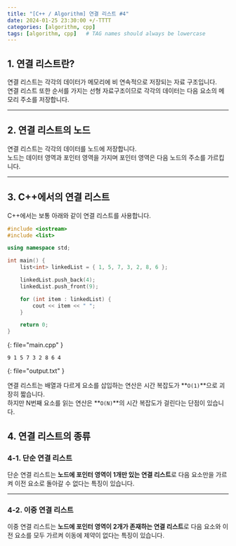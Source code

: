 ```yaml
---
title: "[C++ / Algorithm] 연결 리스트 #4"
date: 2024-01-25 23:30:00 +/-TTTT
categories: [algorithm, cpp]
tags: [algorithm, cpp]   # TAG names should always be lowercase
---
```


## 1. 연결 리스트란?

연결 리스트는 각각의 데이터가 메모리에 비 연속적으로 저장되는 자료 구조입니다.<br>
연결 리스트 또한 순서를 가지는 선형 자료구조이므로 각각의 데이터는 다음 요소의 메모리 주소를 저장합니다.

----

## 2. 연결 리스트의 노드

연결 리스트는 각각의 데이터를 노드에 저장합니다.<br>
노드는 데이터 영역과 포인터 영역을 가지며 포인터 영역은 다음 노드의 주소를 가르킵니다.

----

## 3. C++에서의 연결 리스트

C++에서는 보통 아래와 같이 연결 리스트를 사용합니다.

```cpp
#include <iostream>
#include <list>

using namespace std;

int main() {
    list<int> linkedList = { 1, 5, 7, 3, 2, 8, 6 };

    linkedList.push_back(4);
    linkedList.push_front(9);

    for (int item : linkedList) {
        cout << item << " ";
    }

    return 0;
}
```
{: file="main.cpp" }
```
9 1 5 7 3 2 8 6 4 
```
{: file="output.txt" }

연결 리스트는 배열과 다르게 요소를 삽입하는 연산은 시간 복잡도가 **`O(1)`**으로 괴장히 짧습니다.<br>
하지만 N번째 요소를 읽는 연산은 **`O(N)`**의 시간 복잡도가 걸린다는 단점이 있습니다.

## 4. 연결 리스트의 종류

### 4-1. 단순 연결 리스트

단순 연결 리스트는 **노드에 포인터 영역이 1개만 있는 연결 리스트**로 다음 요소만을 가르켜 이전 요소로 돌아갈 수 없다는 특징이 있습니다.

----

### 4-2. 이중 연결 리스트

이중 연결 리스트는 **노드에 포인터 영역이 2개가 존재하는 연결 리스트**로 다음 요소와 이전 요소를 모두 가르켜 이동에 제약이 없다는 특징이 있습니다.